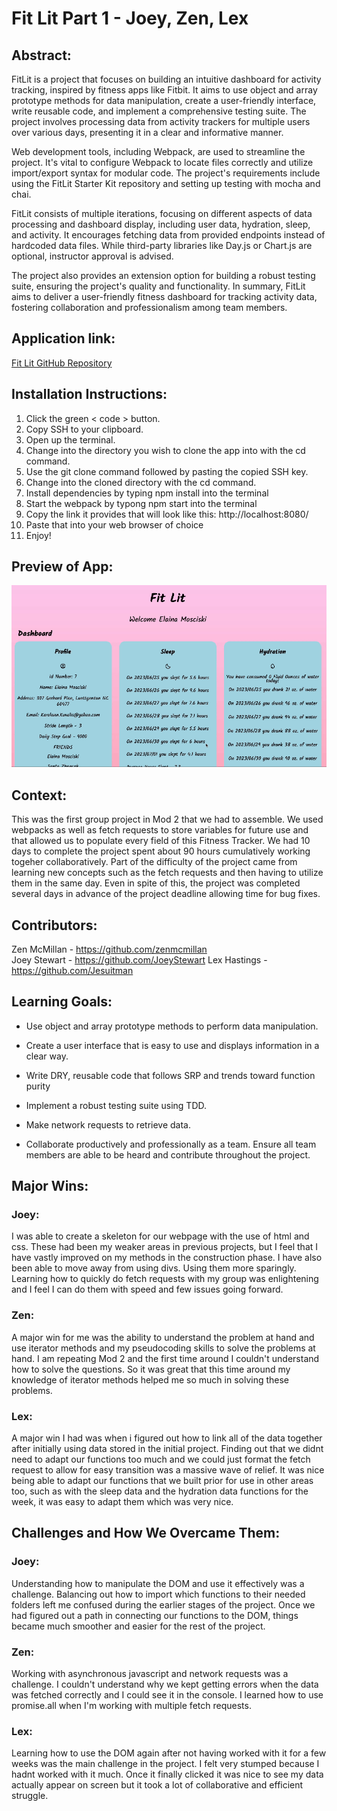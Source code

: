 # Fit Lit Part 1 - Joey, Zen, Lex

## Abstract:

FitLit is a project that focuses on building an intuitive dashboard for activity tracking, inspired by fitness apps like Fitbit. It aims to use object and array prototype methods for data manipulation, create a user-friendly interface, write reusable code, and implement a comprehensive testing suite. The project involves processing data from activity trackers for multiple users over various days, presenting it in a clear and informative manner.

Web development tools, including Webpack, are used to streamline the project. It's vital to configure Webpack to locate files correctly and utilize import/export syntax for modular code. The project's requirements include using the FitLit Starter Kit repository and setting up testing with mocha and chai.

FitLit consists of multiple iterations, focusing on different aspects of data processing and dashboard display, including user data, hydration, sleep, and activity. It encourages fetching data from provided endpoints instead of hardcoded data files. While third-party libraries like Day.js or Chart.js are optional, instructor approval is advised.

The project also provides an extension option for building a robust testing suite, ensuring the project's quality and functionality. In summary, FitLit aims to deliver a user-friendly fitness dashboard for tracking activity data, fostering collaboration and professionalism among team members.


## Application link:

[Fit Lit GitHub Repository](https://github.com/zenmcmillan/fitLit)


## Installation Instructions:
1. Click the green < code > button.
2. Copy SSH to your clipboard.
3. Open up the terminal.
4. Change into the directory you wish to clone the app into with the cd command.
5. Use the git clone command followed by pasting the copied SSH key.
6. Change into the cloned directory with the cd command.
7. Install dependencies by typing npm install into the terminal
8. Start the webpack by typong npm start into the terminal
9. Copy the link it provides that will look like this: http://localhost:8080/
10. Paste that into your web browser of choice
11. Enjoy!

## Preview of App:

![Alt text](<Screen Recording 2023-10-23 at 2.46.32 PM.gif>)

## Context:
This was the first group project in Mod 2 that we had to assemble. We used webpacks as well as fetch requests to store variables for future use and that allowed us to populate every field of this Fitness Tracker. We had 10 days to complete the project spent about 90 hours cumulatively working togeher collaboratively. Part of the difficulty of the project came from learning new concepts such as the fetch requests and then having to utilize them in the same day. Even in spite of this, the project was completed several days in advance of the project deadline allowing time for bug fixes. 

## Contributors:

Zen McMillan - https://github.com/zenmcmillan  
Joey Stewart - https://github.com/JoeyStewart 
Lex Hastings - https://github.com/Jesuitman 

## Learning Goals:

* Use object and array prototype methods to perform data manipulation.

* Create a user interface that is easy to use and displays information in a clear way.

* Write DRY, reusable code that follows SRP and trends toward function purity
* Implement a robust testing suite using TDD.

* Make network requests to retrieve data.

* Collaborate productively and professionally as a team. Ensure all team members are able to be heard and contribute throughout the project.

## Major Wins:
### Joey:
I was able to create a skeleton for our webpage with the use of html and css. These had been my weaker areas in previous projects, but I feel that I have vastly improved on my methods in the construction phase. I have also been able to move away from using divs. Using them more sparingly. Learning how to quickly do fetch requests with my group was enlightening and I feel I can do them with speed and few issues going forward.

### Zen: 

A major win for me was the ability to understand the problem at hand and use iterator methods and my pseudocoding skills to solve the problems at hand. I am repeating Mod 2 and the first time around I couldn't understand how to solve the questions. So it was great that this time around my knowledge of iterator methods helped me so much in solving these problems.

### Lex:
A major win I had was when i figured out how to link all of the data together after initially using data stored in the initial project. Finding out that we didnt need to adapt our functions too much and we could just format the fetch request to allow for easy transition was a massive wave of relief. It was nice being able to adapt our functions that we built prior for use in other areas too, such as with the sleep data and the hydration data functions for the week, it was easy to adapt them which was very nice.

## Challenges and How We Overcame Them:
### Joey:
Understanding how to manipulate the DOM and use it effectively was a challenge. Balancing out how to import which functions to their needed folders left me confused during the earlier stages of the project. Once we had figured out a path in connecting our functions to the DOM, things became much smoother and easier for the rest of the project.

### Zen: 

Working with asynchronous javascript and network requests was a challenge. I couldn't understand why we kept getting errors when the data was fetched correctly and I could see it in the console. I learned how to use promise.all when I'm working with multiple fetch requests.

### Lex:
Learning how to use the DOM again after not having worked with it for a few weeks was the main challenge in the project. I felt very stumped because I hadnt worked with it much. Once it finally clicked it was nice to see my data actually appear on screen but it took a lot of collaborative and efficient struggle. 